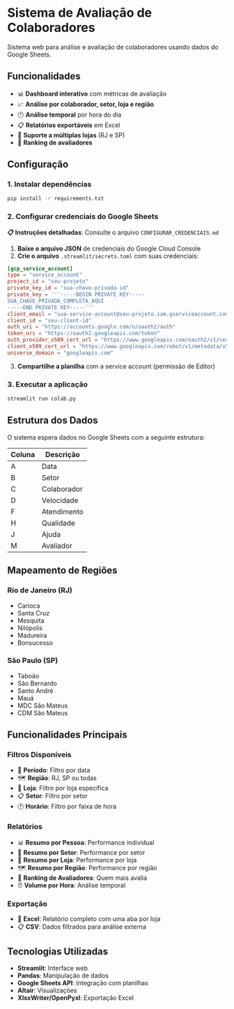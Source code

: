# Sistema de Avaliação de Colaboradores

Sistema web para análise e avaliação de colaboradores usando dados do Google Sheets.

## Funcionalidades

- 📊 **Dashboard interativo** com métricas de avaliação
- 📈 **Análise por colaborador, setor, loja e região**
- 🕐 **Análise temporal** por hora do dia
- 📋 **Relatórios exportáveis** em Excel
- 🏪 **Suporte a múltiplas lojas** (RJ e SP)
- 👥 **Ranking de avaliadores**

## Configuração

### 1. Instalar dependências

```bash
pip install -r requirements.txt
```

### 2. Configurar credenciais do Google Sheets

**📋 Instruções detalhadas**: Consulte o arquivo `CONFIGURAR_CREDENCIAIS.md`

1. **Baixe o arquivo JSON** de credenciais do Google Cloud Console
2. **Crie o arquivo** `.streamlit/secrets.toml` com suas credenciais:

```toml
[gcp_service_account]
type = "service_account"
project_id = "seu-projeto"
private_key_id = "sua-chave-privada-id"
private_key = '''-----BEGIN PRIVATE KEY-----
SUA_CHAVE_PRIVADA_COMPLETA_AQUI
-----END PRIVATE KEY-----'''
client_email = "sua-service-account@seu-projeto.iam.gserviceaccount.com"
client_id = "seu-client-id"
auth_uri = "https://accounts.google.com/o/oauth2/auth"
token_uri = "https://oauth2.googleapis.com/token"
auth_provider_x509_cert_url = "https://www.googleapis.com/oauth2/v1/certs"
client_x509_cert_url = "https://www.googleapis.com/robot/v1/metadata/x509/sua-service-account%40seu-projeto.iam.gserviceaccount.com"
universe_domain = "googleapis.com"
```

3. **Compartilhe a planilha** com a service account (permissão de Editor)

### 3. Executar a aplicação

```bash
streamlit run colab.py
```

## Estrutura dos Dados

O sistema espera dados no Google Sheets com a seguinte estrutura:

| Coluna | Descrição |
|--------|-----------|
| A | Data |
| B | Setor |
| C | Colaborador |
| D | Velocidade |
| F | Atendimento |
| H | Qualidade |
| J | Ajuda |
| M | Avaliador |

## Mapeamento de Regiões

### Rio de Janeiro (RJ)
- Carioca
- Santa Cruz
- Mesquita
- Nilópolis
- Madureira
- Bonsucesso

### São Paulo (SP)
- Taboão
- São Bernardo
- Santo André
- Mauá
- MDC São Mateus
- CDM São Mateus

## Funcionalidades Principais

### Filtros Disponíveis
- 📅 **Período**: Filtro por data
- 🗺️ **Região**: RJ, SP ou todas
- 🏪 **Loja**: Filtro por loja específica
- 📋 **Setor**: Filtro por setor
- 🕐 **Horário**: Filtro por faixa de hora

### Relatórios
- 📊 **Resumo por Pessoa**: Performance individual
- 🏬 **Resumo por Setor**: Performance por setor
- 🏪 **Resumo por Loja**: Performance por loja
- 🗺️ **Resumo por Região**: Performance por região
- 👥 **Ranking de Avaliadores**: Quem mais avalia
- ⏰ **Volume por Hora**: Análise temporal

### Exportação
- 📄 **Excel**: Relatório completo com uma aba por loja
- 📋 **CSV**: Dados filtrados para análise externa

## Tecnologias Utilizadas

- **Streamlit**: Interface web
- **Pandas**: Manipulação de dados
- **Google Sheets API**: Integração com planilhas
- **Altair**: Visualizações
- **XlsxWriter/OpenPyxl**: Exportação Excel
